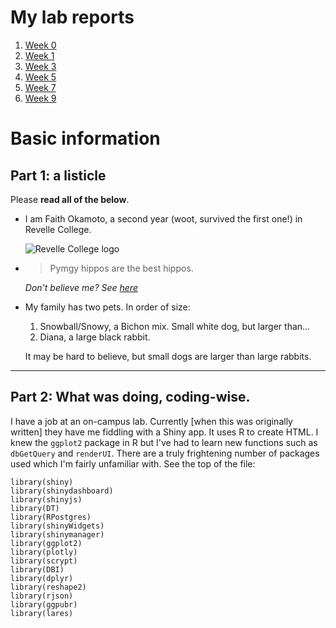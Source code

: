 # My lab reports

1. [Week 0](lab-report-1-week-0.html)
2. [Week 1](lab-report-2-week-1.html)
3. [Week 3](lab-report-3-week-3.html)
4. [Week 5](lab-report-4-week-5.html)
5. [Week 7](lab-report-5-week-7.html)
6. [Week 9](lab-report-6-week-9.html)

# Basic information

## Part 1: a listicle

Please **read all of the below**.

- I am Faith Okamoto, a second year (woot, survived the first one!) in Revelle College.

  ![Revelle College logo](https://revelle.ucsd.edu/_images/revelle-logo.png)
  
- > Pymgy hippos are the best hippos.

  *Don't believe me? See [here](hippos.html)*
  
- My family has two pets. In order of size:

  1. Snowball/Snowy, a Bichon mix. Small white dog, but larger than...
  2. Diana, a large black rabbit.
  
  It may be hard to believe, but small dogs are larger than large rabbits.

---

## Part 2: What was doing, coding-wise.

I have a job at an on-campus lab. Currently [when this was originally written] they have me fiddling with a Shiny app. It uses R to create HTML. I knew the `ggplot2` package in R but I've had to learn new functions such as `dbGetQuery` and `renderUI`. There are a truly frightening number of packages used which I'm fairly unfamiliar with. See the top of the file:

```
library(shiny)
library(shinydashboard)
library(shinyjs)
library(DT)
library(RPostgres)
library(shinyWidgets)
library(shinymanager)
library(ggplot2)
library(plotly)
library(scrypt)
library(DBI)
library(dplyr)
library(reshape2)
library(rjson)
library(ggpubr)
library(lares)
```
